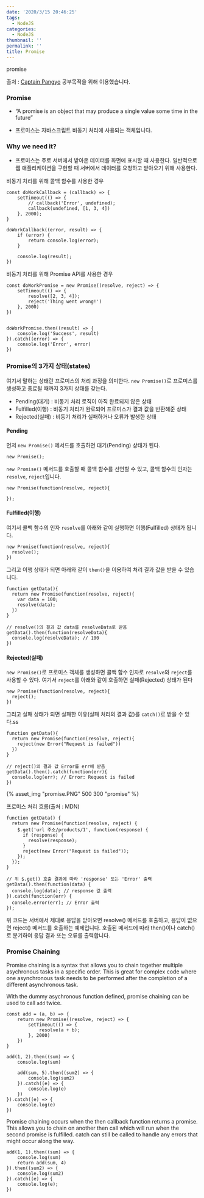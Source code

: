 ```yaml
---
date: '2020/3/15 20:46:25'
tags:
  - NodeJS
categories:
  - NodeJS
thumbnail: ''
permalink: ''
title: Promise
---
```


promise

<!-- more -->


출처 : [Captain Pangyo](https://joshua1988.github.io/web-development/javascript/promise-for-beginners/)
공부목적을 위해 이용했습니다.

### Promise

* “A promise is an object that may produce a single value some time in the future”

* 프로미스는 자바스크립트 비동기 처리에 사용되는 객체입니다. 

### Why we need it?

* 프로미스는 주로 서버에서 받아온 데이터를 화면에 표시할 때 사용한다. 일반적으로 웹 애플리케이션을 구현할 때 서버에서 데이터를 요청하고 받아오기 위해 사용한다.

비동기 처리를 위해 콜백 함수를 사용한 경우
```
const doWorkCallback = (callback) => {
    setTimeout(() => {
        // callback('Error', undefined);
        callback(undefined, [1, 3, 4])
    }, 2000);
}

doWorkCallback((error, result) => {
    if (error) {
        return console.log(error);
    }

    console.log(result);
})
```

비동기 처리를 위해 Promise API를 사용한 경우
```
const doWorkPromise = new Promise((resolve, reject) => {
    setTimeout(() => {
        resolve([2, 3, 4]);
        reject('Thing went wrong!')
    }, 2000)
})


doWorkPromise.then((result) => {
    console.log('Success', result)
}).catch((error) => {
    console.log('Error', error)
})
```

### Promise의 3가지 상태(states)

여기서 말하는 상태란 프로미스의 처리 과정을 의미한다. `new Promise()`로 프로미스를 생성하고 종료될 때까지 3가지 상태를 갖는다.

  * Pending(대기) : 비동기 처리 로직이 아직 완료되지 않은 상태
  * Fulfilled(이행) : 비동기 처리가 완료되어 프로미스가 결과 값을 반환해준 상태
  * Rejected(실패) : 비동기 처리가 실패하거나 오류가 발생한 상태

#### Pending

먼저 `new Promise()` 메서드를 호출하면 대기(Pending) 상태가 된다.

```
new Promise();
```

`new Promise()` 메서드를 호출할 때 콜백 함수를 선언할 수 있고, 콜백 함수의 인자는 `resolve`, `reject`입니다.

```
new Promise(function(resolve, reject){

});
```

#### Fulfilled(이행)

여기서 콜백 함수의 인자 `resolve`를 아래와 같이 실행하면 이행(Fulfilled) 상태가 됩니다.

```
new Promise(function(resolve, reject){
  resolve();
})
```

그리고 이행 상태가 되면 아래와 같이 `then()`을 이용하여 처리 결과 값을 받을 수 있습니다.

```
function getData(){
  return new Promise(function(resolve, reject){
    var data = 100;
    resolve(data);
  })
}

// resolve()의 결과 값 data를 resolveData로 받음
getData().then(function(resolveData){
  console.log(resolveData); // 100
})
```

#### Rejected(실패)

`new Promise()`로 프로미스 객체를 생성하면 콜백 함수 인자로 `resolve`와 `reject`를 사용할 수 있다. 여기서 `reject`를 아래와 같이 호출하면 실패(Rejected) 상태가 된다

```
new Promise(function(resolve, reject){
  reject();
})
```

그리고 실패 상태가 되면 실패한 이유(실패 처리의 결과 값)를 `catch()`로 받을 수 있다.ss

```
function getData(){
  return new Promise(function(resolve, reject){
    reject(new Error("Request is failed"))
  })
}

// reject()의 결과 값 Error를 err에 받음
getData().then().catch(function(err){
  console.log(err); // Error: Request is failed
})
```

{% asset_img "promise.PNG" 500 300 "promise" %}

프로미스 처리 흐름(출처 : MDN)


```
function getData() {
  return new Promise(function(resolve, reject) {
    $.get('url 주소/products/1', function(response) {
      if (response) {
        resolve(response);
      }
      reject(new Error("Request is failed"));
    });
  });
}

// 위 $.get() 호출 결과에 따라 'response' 또는 'Error' 출력
getData().then(function(data) {
  console.log(data); // response 값 출력
}).catch(function(err) {
  console.error(err); // Error 출력
});
```

위 코드는 서버에서 제대로 응답을 받아오면 resolve() 메서드를 호출하고, 응답이 없으면 reject() 메서드를 호출하는 예제입니다. 호출된 메서드에 따라 then()이나 catch()로 분기하여 응답 결과 또는 오류를 출력합니다.


### Promise Chaining

Promise chaining is a syntax that allows you to chain together multiple asychronous tasks in a specific order. This is great for complex code where one asynchronous task needs to be performed after the completion of a different asynchronous task.

With the dummy asychronous function defined, promise chaining can be used to call `add` twice.
```
const add = (a, b) => {
    return new Promise((resolve, reject) => {
        setTimeout(() => {
            resolve(a + b);
        }, 2000)
    })
}

add(1, 2).then((sum) => {
    console.log(sum)

    add(sum, 5).then((sum2) => {
        console.log(sum2)
    }).catch((e) => {
        console.log(e)
    })
}).catch((e) => {
    console.log(e)
})
```

Promise chaining occurs when the then callback function returns a promise. This allows
you to chain on another then call which will run when the second promise is fulfilled. catch
can still be called to handle any errors that might occur along the way.

```
add(1, 1).then((sum) => {
    console.log(sum)
    return add(sum, 4)
}).then((sum2) => {
    console.log(sum2)
}).catch((e) => {
    console.log(e);
})
```